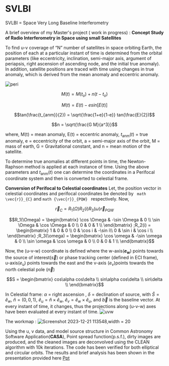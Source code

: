# SVLBI

SVLBI = Space Very Long Baseline Interferometry

A brief overview of my Master's project ( work in progress) :  **Concept Study of Radio Interferometry in Space using small Satellites**

To find u-v coverage of “N” number of satellites in space orbiting Earth, the position of each at
a particular instant of time is determined from the orbital parameters (like eccentricity, inclination,
semi-major axis, argument of periapsis, right ascension of ascending node, and the initial true
anomaly). In addition, satellite positions are traced with time using changes in true anomaly, which
is derived from the mean anomaly and eccentric anomaly.

![peri](https://github.com/Tiasha-26/SVLBI/assets/139108601/c55c541c-5ef6-41cf-89a2-b30a61d6dd92)

```math
M(t) = M(t_o) + n (t-t_o)
```
```math
M(t) = E(t) - e sin[E(t)]
```
```math
tan(\frac{t_{anm}}{2}) = \sqrt{\frac{1+e}{1-e}} tan(\frac{E}{2})
```
```math
n = \sqrt{\frac{G M}{a^3}}
```
where, M(t) = mean anomaly,
E(t) = eccentric anomaly,
$t_{\text{anm}}(t)$ = true anomaly,
e = eccentricity of the orbit,
a = semi-major axis of the orbit,
M = mass of earth,
G = Gravitational constant, and
n = mean motion of the satellite.

To determine true anomalies at different points in time, the Newton-Raphson method is applied at each instance of time.
Using the above parameters and $t_{\text{anm}}(t)$ one can determine the coordinates in a Perifocal coordinate system and then is converted to celestial frame.

**Conversion of Perifocal to Celestial coordinates**
Let, the position vector in celestial coordinates and perifocal coordinates be denoted by ``` math \vec{r}}_{C}``` and ```math {\vec{r}}_{PQW} ```
respectively. Now,
```math
\vec{r}_{C} = R_1(\Omega)R_2(i)R_3(\omega) \vec{r}_{PQW}
```
```math
R_1(\Omega) =
\begin{bmatrix}
\cos \Omega & -\sin \Omega & 0 \\
\sin \Omega & \cos \Omega & 0 \\
0 & 0 & 1 \\    
\end{bmatrix}
;R_2(i) = 
\begin{bmatrix}
1 & 0 & 0 \\
0 & \cos i & -\sin i\\
0 & \sin  i & \cos i \\
\end{bmatrix}
;R_3(\omega) = 
\begin{bmatrix}
\cos \omega & -\sin \omega & 0 \\
\sin \omega & \cos \omega & 0 \\
0 & 0 & 1 \\    
\end{bmatrix}
```
Now, the (u-v-w) coordinate is defined where the w-axis(**$e_{\text{w}}$**) points towards the source of interest($\vec{s}$) or phase tracking center (defined in ECI  frame), u-axis($e_{\text{u}}$) points towards the east and the v-axis ($e_{\text{v}}$)points towards the north celestial pole ($\vec{n}$)
```math
S = \begin{bmatrix}
    cos\alpha cos\delta \\
    sin\alpha cos\delta \\
    sin\delta \\
\end{bmatrix}
```
In Celestial frame: $\alpha$ = right ascension , $\delta$ = declination of source, with $\hat{S}={\hat{e}_w}$, $\hat{n}=(0,0,1)$, ${\hat{e}_u}=\hat{n}\times {\hat{e}_w}$, ${\hat{e}_v}={\hat{e}_w}\times{\hat{e}_u}$, and $\vec{b}$ is the baseline vector. At every instant of time, it changes, thus the projections along (u-v-w) axes have been evaluated at every instant of time.
 ![uvw](https://github.com/Tiasha-26/SVLBI/assets/139108601/79b95072-e630-4d80-b1ea-42f5a8eafe4b)

The workmap :
![Screenshot 2023-12-21 113548,width = 20](https://github.com/Tiasha-26/SVLBI/assets/139108601/2a354637-67e4-4403-8be1-f79ad2eb86d8)


Using the u, v data, and model source structure in Common Astronomy Software Application(**CASA**), Point spread function(p.s.f.), dirty images are produced, and the cleaned images are deconvolved using the CLEAN algorithm with 10k iterations.
The code has been verified for both elliptical and circular orbits. 
The results and brief analysis has been shown in the presentation provided here [Ppt](https://docs.google.com/presentation/d/1up1QstDCYu-k4yd-pZmvT4-VFQ5cO6AC/edit?usp=sharing&ouid=109842290457425134267&rtpof=true&sd=true)
